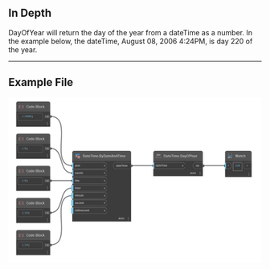 ## In Depth
DayOfYear will return the day of the year from a dateTime as a number. In the example below, the dateTime, August 08, 2006 4:24PM, is day 220 of the year.
___
## Example File

![DayOfYear](./DSCore.DateTime.DayOfYear_img.jpg)

